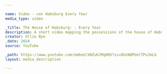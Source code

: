 ```yaml
---

name: Video - von Habsburg Every Year
media_type: video

_title: The House of Habsburg: - Every Year
description: A short video mapping the possessions of the house of Habsburg - the main imperial dynasty of Austria - from their inception as a landed family through to the Council of Vienna. This video was made with research for Ollie's upcoming HRE video.
creator: Ollie Bye
_date: 2024
source: YouTube

_path: https://www.youtube.com/embed/kNZuKJMq08U?si=8UzNQPUelTPuJmLb
layout: media_description

---
```

